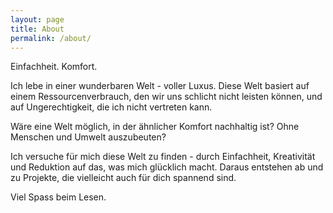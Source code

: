 ```yaml
---
layout: page
title: About
permalink: /about/
---
```


Einfachheit. Komfort.

Ich lebe in einer wunderbaren Welt - voller Luxus. Diese Welt basiert auf
einem Ressourcenverbrauch, den wir uns schlicht nicht leisten können, und auf
Ungerechtigkeit, die ich nicht vertreten kann.

Wäre eine Welt möglich, in der ähnlicher Komfort nachhaltig ist? Ohne
Menschen und Umwelt auszubeuten?

Ich versuche für mich diese Welt zu finden - durch Einfachheit, Kreativität
und Reduktion auf das, was mich glücklich macht. Daraus entstehen ab und zu
Projekte, die vielleicht auch für dich spannend sind.

Viel Spass beim Lesen.
